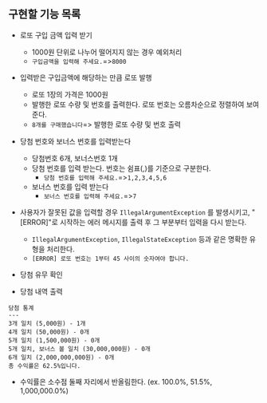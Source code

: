 ## 구현할 기능 목록

- 로또 구입 금액 입력 받기
  - 1000원 단위로 나누어 떨어지지 않는 경우 예외처리
  - `구입금액을 입력해 주세요.`=>`8000`
- 입력받은 구입금액에 해당하는 만큼 로또 발행
    - 로또 1장의 가격은 1000원
    - 발행한 로또 수량 및 번호를 출력한다. 로또 번호는 오름차순으로 정렬하여 보여준다.
    - `8개를 구매했습니다`=> 발행한 로또 수량 및 번호 출력
    
- 당첨 번호와 보너스 번호를 입력받는다
    - 당첨번호 6개, 보너스번호 1개
    - 당첨 번호를 입력 받는다. 번호는 쉼표(,)를 기준으로 구분한다.
      - `당첨 번호를 입력해 주세요.`=>`1,2,3,4,5,6`
    - 보너스 번호를 입력 받는다
      - `보너스 번호를 입력해 주세요.`=>`7`
- 사용자가 잘못된 값을 입력할 경우 `IllegalArgumentException` 를 발생시키고, "[ERROR]"로 시작하는 에러 메시지를 출력 후 그 부분부터 입력을 다시 받는다.
  - `IllegalArgumentException`, `IllegalStateException` 등과 같은 명확한 유형을 처리한다.
  - `[ERROR] 로또 번호는 1부터 45 사이의 숫자여야 합니다.`
- 당첨 유무 확인
- 당첨 내역 출력
```
당첨 통계
---
3개 일치 (5,000원) - 1개
4개 일치 (50,000원) - 0개
5개 일치 (1,500,000원) - 0개
5개 일치, 보너스 볼 일치 (30,000,000원) - 0개
6개 일치 (2,000,000,000원) - 0개
총 수익률은 62.5%입니다.
```
- 수익률은 소수점 둘째 자리에서 반올림한다. (ex. 100.0%, 51.5%, 1,000,000.0%)